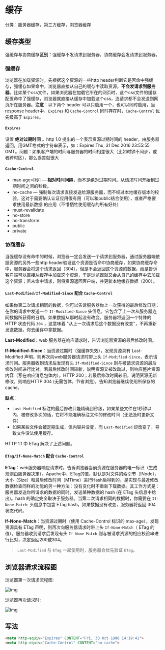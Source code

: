 # 缓存

分类：服务器缓存，第三方缓存，浏览器缓存

## 缓存类型

强缓存与协商缓存**区别**：强缓存不发请求到服务器，协商缓存会发请求到服务器。

### 强缓存

浏览器在加载资源时，先根据这个资源的一些http header判断它是否命中强缓存，强缓存如果命中，浏览器直接从自己的缓存中读取资源，**不会发请求到服务器**。比如某个css文件，如果浏览器在加载它所在的网页时，这个css文件的缓存配置命中了强缓存，浏览器就直接从缓存中加载这个css，连请求都不会发送到网页所在服务器。**注意**：以下两个 header 可以只启用一个，也可以同时启用，当response header中，`Expires` 和 `Cache-Control` 同时存在时，`Cache-Control` 优先级高于 `Expires`。

#### `Expires`

设置 **绝对过期时间** 。http 1.0 提出的一个表示资源过期时间的 header，由服务器返回，用GMT格式的字符串表示，如：Expires:Thu, 31 Dec 2016 23:55:55 GMT。问题：如果客户端的时间与服务器的时间相差很大（比如时钟不同步，或者跨时区），那么误差就很大

#### `Cache-Control`

* max-age=[秒] — **相对时间间隔**，而不是绝对过期时间。从请求时间开始到过期时间之间的秒数。
* no-cache — 强制每次请求直接发送给源服务器，而不经过本地缓存版本的校验。这对于需要确认认证应用很有用（可以和public结合使用），或者严格要求使用最新数据 的应用（不惜牺牲使用缓存的所有好处）
* must-revalidate
* no-store
* no-transform
* public
* private

### 协商缓存

当强缓存没有命中的时候，浏览器一定会发送一个请求到服务器，通过服务器端依据资源的另外一些http header验证这个资源是否命中协商缓存，如果协商缓存命中，服务器会将这个请求返回（304），但是不会返回这个资源的数据，而是告诉客户端可以直接从缓存中加载这个资源，于是浏览器就又会从自己的缓存中去加载这个资源；若未命中请求，则将资源返回客户端，并更新本地缓存数据（200）。

#### `Last-Modified/If-Modified-Since` 配合 `Cache-Control`

如果你第二次请求相同的数据，你可以告诉服务器你上一次获得的最后修改日期：在你的请求中发送一个 `If-Modified-Since` 头信息，它包含了上一次从服务器连同数据所获得的日期。如果数据从那时起没有改变，服务器将返回一个特殊的 HTTP 状态代码 `304` ，这意味着 "从上一次请求后这个数据没有改变"，不再重新发送数据。你去缓存中拿数据。

**Last-Modified**：web 服务器在响应请求时，告诉浏览器资源的最后修改时间。

**If-Modified-Since**：当资源过期时（强缓存失效），发现资源具有 Last-Modified 声明，则再次向web服务器请求时带上头 `If-Modified-Since`，表示请求时间。服务器收到请求后发现有头 `If-Modified-Since` 则与被请求资源的最后修改时间进行比对。若最后修改时间较新，说明资源又被改动过，则响应整片资源内容（写在响应消息包体内），HTTP 200；若最后修改时间较旧，说明资源无新修改，则响应HTTP 304 (无需包体，节省浏览)，告知浏览器继续使用所保存的cache。

**缺点**：

* `Last-Modified` 标注的最后修改只能精确到秒级，如果某些文件在1秒钟以内，被修改多次的话，它将不能准确标注文件的修改时间（无法及时更新文件）
* 如果某些文件会被定期生成，但内容并没变，而 `Last-Modified` 却改变了，导致文件没法使用缓存。

HTTP 1.1 中 ETag 解决了上述问题。

#### `ETag/If-None-Match` 配合 `Cache-Control`

**ETag**：web服务器响应请求时，告诉浏览器当前资源在服务器的唯一标识（生成规则由服务器决定）。Apache中，ETag的值，默认是对文件的索引节（INode），大小（Size）和最后修改时间（MTime）进行Hash后得到的。是实现与最近修改数据检查同样的功能的另一种方法：没有变化时不重新下载数据。其工作方式是：服务器发送你所请求的数据的同时，发送某种数据的 hash (在 ETag 头信息中给出)。hash 的确定完全取决于服务器。当第二次请求相同的数据时，你需要在 `If-None-Match`: 头信息中包含 ETag hash，如果数据没有改变，服务器将返回 304 状态代码。

**If-None-Match**：当资源过期时（使用 Cache-Control 标识的 max-age），发现资源具有 ETag 声明，则再次向服务器请求时带上头 `If-None-Match`（ ETag 的值）。服务器收到请求后发现有头 `If-None-Match` 则与被请求资源的相应校验串进行比对，决定返回200或304。

> `Last-Modified` 与 `ETag` 一起使用时，服务器会优先验证 `ETag`。

## 浏览器请求流程图

浏览器第一次请求流程图:

![img](https://segmentfault.com/img/bVCrP5)

浏览器再次请求时:

![img](https://segmentfault.com/img/bVCrP8)

## 写法

```html
<meta http-equiv="Expires" CONTENT="Fri, 30 Oct 1998 14:19:41">
<meta http-equiv="Cache-Control" CONTENT="no-cache">
```